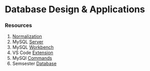 # Database Design & Applications

### Resources

1. [Normalization](https://www.freecodecamp.org/news/database-normalization-1nf-2nf-3nf-table-examples/)
2. MySQL [Server](https://dev.mysql.com/downloads/mysql/)
3. MySQL [Workbench](https://dev.mysql.com/downloads/workbench/)
4. VS Code [Extension](https://marketplace.visualstudio.com/items?itemName=cweijan.vscode-mysql-client2)
5. MySQl [Commands](https://github.com/anzonathan/UCU-BSCS/blob/main/Year%201%20-%20Sem%202/ICT1205/mysql.md)
6. Semsester [Database]()
